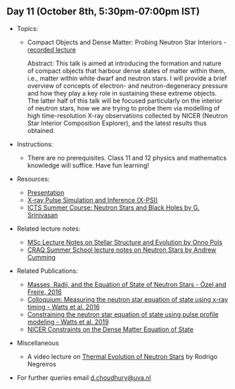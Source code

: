 

## Day 11 (October 8th, 5:30pm-07:00pm IST)
* Topics:
  * Compact Objects and Dense Matter: Probing Neutron Star Interiors - [recorded lecture]()

    Abstract: This talk is aimed at introducing the formation and nature of compact objects that harbour dense states of matter within them, i.e., matter within white dwarf and neutron stars. I will provide a brief overview of concepts of electron- and neutron-degeneracy pressure and how they play a key role in sustaining these extreme objects. The latter half of this talk will be focused particularly on the interior of neutron stars, how we are trying to probe them via modelling of high time-resolution X-ray observations collected by NICER (Neutron Star Interior Composition Explorer), and the latest results thus obtained.

* Instructions:
  * There are no prerequisites. Class 11 and 12 physics and mathematics knowledge will suffice. Have fun learning!

* Resources:
  * [Presentation](https://github.com/ssp5361/Mini-Astro-workshop/blob/master/Day-11/Mini-workshop.pptx)
  * [X-ray Pulse Simulation and Inference (X-PSI)](https://github.com/ThomasEdwardRiley/xpsi)
  * [ICTS Summer Course: Neutron Stars and Black Holes by G. Srinivasan](https://www.icts.res.in/lectures/summercourse-2019-nsbh)

* Related lecture notes:
  * [MSc Lecture Notes on Stellar Structure and Evolution by Onno Pols](https://www.astro.ru.nl/~onnop/education/stev_utrecht_notes/)
  * [CRAQ Summer School lecture notes on Neutron Stars by Andrew Cumming](https://www.physics.mcgill.ca/~cumming/talks/craqns.pdf)

* Related Publications:
  * [Masses, Radii, and the Equation of State of Neutron Stars - Özel and Freire, 2016](https://ui.adsabs.harvard.edu/abs/2016ARA%26A..54..401O/abstract)
  * [Colloquium: Measuring the neutron star equation of state using x-ray timing - Watts et al. 2016](https://ui.adsabs.harvard.edu/abs/2016RvMP...88b1001W/abstract)
  * [Constraining the neutron star equation of state using pulse profile modeling - Watts et al. 2019](https://ui.adsabs.harvard.edu/abs/2019AIPC.2127b0008W/abstract)
  * [NICER Constraints on the Dense Matter Equation of State](https://www.nasa.gov/feature/goddard/2019/nasa-s-nicer-delivers-best-ever-pulsar-measurements-1st-surface-map)
  
* Miscellaneous
  * A video lecture on [Thermal Evolution of Neutron Stars](https://www.youtube.com/watch?v=b55-f_DJxX4&list=PL04QVxpjcnjidYPYX22eFoUixq27xpFCv&index=7) by Rodrigo Negreiros
  
* For further queries email d.choudhury@uva.nl
